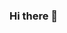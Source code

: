 ### Hi there 👋

<!--
**MaxUhlemann/MaxUhlemann** is a ✨ _special_ ✨ repository because its `README.md` (this file) appears on your GitHub profile.

Here are some ideas to get you started:

-🌱 I’m currently learning Python
- 🤔 I’m looking for help with writing codes with Python

